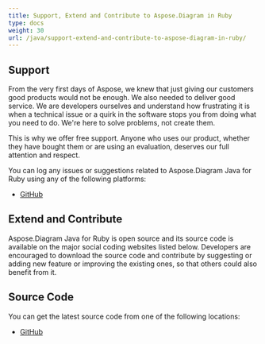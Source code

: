 ```yaml
---
title: Support, Extend and Contribute to Aspose.Diagram in Ruby
type: docs
weight: 30
url: /java/support-extend-and-contribute-to-aspose-diagram-in-ruby/
---
```


## **Support**
From the very first days of Aspose, we knew that just giving our customers good products would not be enough. We also needed to deliver good service. We are developers ourselves and understand how frustrating it is when a technical issue or a quirk in the software stops you from doing what you need to do. We're here to solve problems, not create them.

This is why we offer free support. Anyone who uses our product, whether they have bought them or are using an evaluation, deserves our full attention and respect.

You can log any issues or suggestions related to Aspose.Diagram Java for Ruby using any of the following platforms:

- [GitHub](https://github.com/asposediagram/Aspose.Diagram-for-Java/issues)
## **Extend and Contribute**
Aspose.Diagram Java for Ruby is open source and its source code is available on the major social coding websites listed below. Developers are encouraged to download the source code and contribute by suggesting or adding new feature or improving the existing ones, so that others could also benefit from it.
## **Source Code**
You can get the latest source code from one of the following locations:

- [GitHub](https://github.com/asposediagram/Aspose.Diagram-for-Java/tree/master/Plugins/Aspose_Diagram_Java_for_Ruby)
